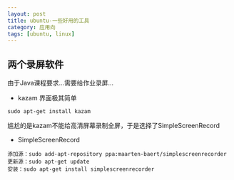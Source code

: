 ```yaml
---
layout: post
title: ubuntu-一些好用的工具
category: 应用向
tags: [ubuntu, linux]
---
```


## 两个录屏软件
由于Java课程要求...需要给作业录屏...
- kazam 界面极其简单
```shell
sudo apt-get install kazam
``` 
尴尬的是kazam不能给高清屏幕录制全屏，于是选择了SimpleScreenRecord
- SimpleScreenRecord
```shell
添加源：sudo add-apt-repository ppa:maarten-baert/simplescreenrecorder
更新源：sudo apt-get update
安装：sudo apt-get install simplescreenrecorder
``` 


